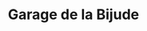 ---
title: "Garage de la Bijude"
url: /bieville-beuville/garage-de-la-bijude/
shop: Autowerkstatt
---